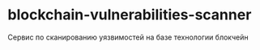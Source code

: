 # blockchain-vulnerabilities-scanner
Сервис по сканированию уязвимостей на базе технологии блокчейн
